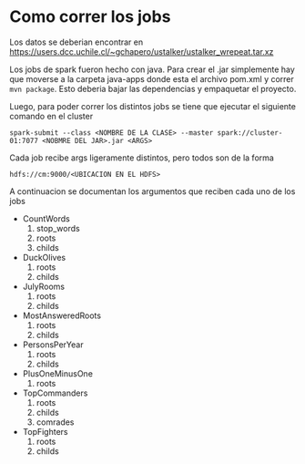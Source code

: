 # Como correr los jobs
Los datos se deberian encontrar en https://users.dcc.uchile.cl/~gchapero/ustalker/ustalker_wrepeat.tar.xz

Los jobs de spark fueron hecho con java. Para crear el .jar simplemente hay que moverse a la carpeta java-apps donde esta el archivo pom.xml y correr `mvn package`. Esto deberia bajar las dependencias y empaquetar el proyecto.

Luego, para poder correr los distintos jobs se tiene que ejecutar el siguiente comando en el cluster

```shell
spark-submit --class <NOMBRE DE LA CLASE> --master spark://cluster-01:7077 <NOBMRE DEL JAR>.jar <ARGS>

```
Cada job recibe args ligeramente distintos, pero todos son de la forma
```
hdfs://cm:9000/<UBICACION EN EL HDFS>
```
A continuacion se documentan los argumentos que reciben cada uno de los jobs
* CountWords
    1. stop_words
    2. roots
    3. childs
* DuckOlives
    1. roots 
    2. childs
* JulyRooms
    1. roots 
    2. childs
* MostAnsweredRoots
    1. roots 
    2. childs
* PersonsPerYear
    1. roots 
    2. childs
* PlusOneMinusOne
    1. roots
* TopCommanders
    1. roots 
    2. childs
    3. comrades
* TopFighters
    1. roots
    2. childs
